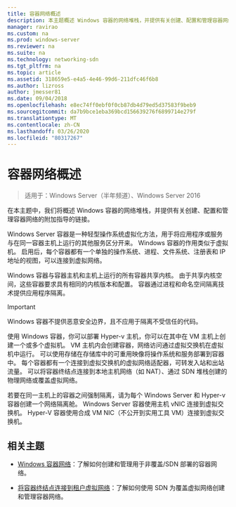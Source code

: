 ```yaml
---
title: 容器网络概述
description: 本主题概述 Windows 容器的网络堆栈，并提供有关创建、配置和管理容器网络的其他指南的链接。
manager: ravirao
ms.custom: na
ms.prod: windows-server
ms.reviewer: na
ms.suite: na
ms.technology: networking-sdn
ms.tgt_pltfrm: na
ms.topic: article
ms.assetid: 318659e5-e4a5-4e46-99d6-211dfc46f6b8
ms.author: lizross
author: jmesser81
ms.date: 09/04/2018
ms.openlocfilehash: e8ec74ff0ebf0f0cb87db4d79ed5d37583f9beb9
ms.sourcegitcommit: da7b9bce1eba369bcd156639276f6899714e279f
ms.translationtype: MT
ms.contentlocale: zh-CN
ms.lasthandoff: 03/26/2020
ms.locfileid: "80317267"
---
```

# <a name="container-networking-overview"></a>容器网络概述

>适用于：Windows Server（半年频道）、Windows Server 2016

在本主题中，我们将概述 Windows 容器的网络堆栈，并提供有关创建、配置和管理容器网络的附加指导的链接。

Windows Server 容器是一种轻型操作系统虚拟化方法，用于将应用程序或服务与在同一容器主机上运行的其他服务区分开来。 Windows 容器的作用类似于虚拟机。 启用后，每个容器都有一个单独的操作系统、进程、文件系统、注册表和 IP 地址的视图，可以连接到虚拟网络。 

Windows 容器与容器主机和主机上运行的所有容器共享内核。 由于共享内核空间，这些容器要求具有相同的内核版本和配置。 容器通过进程和命名空间隔离技术提供应用程序隔离。

>[!IMPORTANT]
>Windows 容器不提供恶意安全边界，且不应用于隔离不受信任的代码。 

使用 Windows 容器，你可以部署 Hyper-v 主机，你可以在其中在 VM 主机上创建一个或多个虚拟机。 VM 主机内会创建容器，网络访问通过虚拟交换机在虚拟机中运行。 可以使用存储在存储库中的可重用映像将操作系统和服务部署到容器中。 每个容器都有一个连接到虚拟交换机的虚拟网络适配器，可转发入站和出站流量。 可以将容器终结点连接到本地主机网络（如 NAT）、通过 SDN 堆栈创建的物理网络或覆盖虚拟网络。

若要在同一主机上的容器之间强制隔离，请为每个 Windows Server 和 Hyper-v 容器创建一个网络隔离舱。 Windows Server 容器使用主机 vNIC 连接到虚拟交换机。 Hyper-V 容器使用合成 VM NIC（不公开到实用工具 VM）连接到虚拟交换机。 

## <a name="related-topics"></a>相关主题 

- [Windows 容器网络](https://docs.microsoft.com/virtualization/windowscontainers/container-networking/architecture)：了解如何创建和管理用于非覆盖/SDN 部署的容器网络。

- [将容器终结点连接到租户虚拟网络](../../manage/Connect-container-endpoints-to-a-Tenant-Virtual-Network.md)：了解如何使用 SDN 为覆盖虚拟网络创建和管理容器网络。 